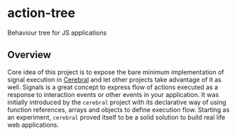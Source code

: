 # action-tree

Behaviour tree for JS applications

## Overview

Core idea of this project is to expose the bare minimum implementation of signal execution in [Cerebral](http://cerebraljs.com) and let other projects take advantage of it as well.
Signals is a great concept to express flow of actions executed as a response to interaction events or other events in your application.
It was initially introduced by the `cerebral` project with its declarative way of using function references, arrays and objects to define execution flow.
Starting as an experiment, `cerebral` proved itself to be a solid solution to build real life web applications.
